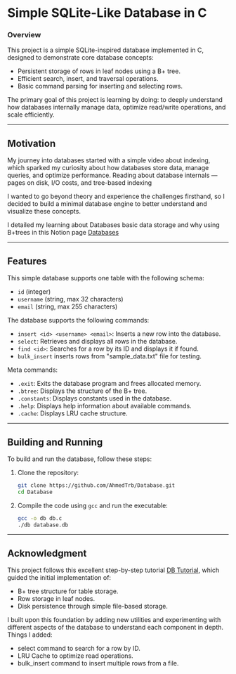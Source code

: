 # Simple SQLite-Like Database in C

### Overview

This project is a simple SQLite-inspired database implemented in C, designed to demonstrate core 
database concepts:
- Persistent storage of rows in leaf nodes using a B+ tree.
- Efficient search, insert, and traversal operations.
- Basic command parsing for inserting and selecting rows.

The primary goal of this project is learning by doing: to deeply understand how databases internally manage data, optimize read/write operations, and scale efficiently.

---
## Motivation
My journey into databases started with a simple video about indexing, which sparked my curiosity about how databases store data, manage queries, and optimize performance. Reading about database internals — pages on disk, I/O costs, and tree-based indexing

I wanted to go beyond theory and experience the challenges firsthand, so I decided to build a minimal database engine to better understand and visualize these concepts.

I detailed my learning about Databases basic data storage and why using B+trees in this Notion page [Databases](https://www.notion.so/Databases-2686bf1d695080078f87f768de334481?source=copy_link)

---
## Features 

This simple database supports one table with the following schema:
- `id` (integer)
- `username` (string, max 32 characters)
- `email` (string, max 255 characters)

The database supports the following commands:
- `insert <id> <username> <email>`: Inserts a new row into the database.
- `select`: Retrieves and displays all rows in the database.
- `find <id>`: Searches for a row by its ID and displays it if found.
- `bulk_insert` inserts rows from "sample_data.txt" file for testing.

Meta commands:
- `.exit`: Exits the database program and frees allocated memory.
- `.btree`: Displays the structure of the B+ tree.
- `.constants`: Displays constants used in the database.
- `.help`: Displays help information about available commands.
- `.cache`: Displays LRU cache structure.

---
## Building and Running
To build and run the database, follow these steps:
1. Clone the repository:
   ```bash
   git clone https://github.com/AhmedTrb/Database.git
   cd Database
    ```
2. Compile the code using `gcc` and run the executable:
   ```bash
   gcc -o db db.c
   ./db database.db
   ```
---
## Acknowledgment 
This project follows this excellent step-by-step tutorial [DB Tutorial](https://cstack.github.io/db_tutorial), which guided the initial implementation of:
- B+ tree structure for table storage.
- Row storage in leaf nodes.
- Disk persistence through simple file-based storage.

I built upon this foundation by adding new utilities and experimenting with different aspects of the database to understand each component in depth.
Things I added: 
- select <id> command to search for a row by ID.
- LRU Cache to optimize read operations.
- bulk_insert command to insert multiple rows from a file.